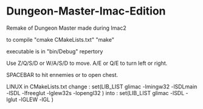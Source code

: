 # Dungeon-Master-Imac-Edition
Remake of Dungeon Master made during Imac2

to compile
"cmake CMakeLists.txt"
"make"

executable is in "bin/Debug" repertory

Use Z/Q/S/D or W/A/S/D to move.
A/E or Q/E to turn left or right.

SPACEBAR to hit ennemies or to open chest.


LINUX
in CMakeLists.txt change :
  set(LIB_LIST glimac -lmingw32 -lSDLmain -lSDL  -lfreeglut -lglew32s -lopengl32  )
into :
  set(LIB_LIST glimac -lSDL  -lglut -lGLEW -lGL  )
